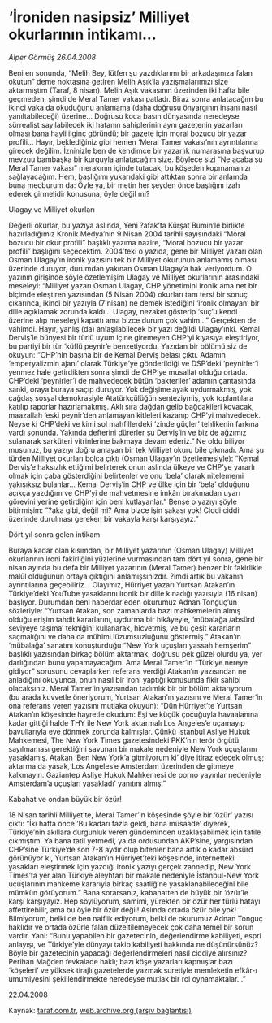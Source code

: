 # ‘İroniden nasipsiz’ Milliyet okurlarının intikamı...

*Alper Görmüş 26.04.2008*

<div class="yazi">Beni en sonunda, “Melih Bey, lütfen şu yazdıklarımı bir arkadaşınıza falan okutun” deme noktasına getiren Melih Aşık’la yazışmalarımızı size aktarmıştım (Taraf, 8 nisan). Melih Aşık vakasının üzerinden iki hafta bile geçmeden, şimdi de Meral Tamer vakası patladı. Biraz sonra anlatacağım bu ikinci vaka da okuduğunu anlamama (daha doğrusu önyargının insanı nasıl yanıltabileceği) üzerine... Doğrusu koca basın dünyasında neredeyse sürrealist sayılabilecek iki hatanın sahiplerinin aynı gazetenin yazarları olması bana hayli ilginç göründü; bir gazete için moral bozucu bir yazar profili...
Hayır, beklediğiniz gibi hemen ‘Meral Tamer vakası’nın ayrıntılarına girecek değilim. İzninizle ben de kendimce bir yazarlık numarasına başvurup mevzuu bambaşka bir kurguyla anlatacağım size. Böylece sizi “Ne acaba şu Meral Tamer vakası” merakının içinde tutacak, bu köşeden kopmamanızı sağlayacağım. Hem, başlığımı yukarıdaki gibi attıktan sonra bir anlamda buna mecburum da: Öyle ya, bir metin her şeyden önce başlığını izah ederek girmelidir konusuna, öyle değil mi?

Ulagay ve Milliyet okurları 

Değerli okurlar, bu yazıya aslında, Yeni ?afak’ta Kürşat Bumin’le birlikte hazırladığımız Kronik Medya’nın 9 Nisan 2004 tarihli sayısındaki “Moral bozucu bir okur profili” başlıklı yazıma nazire, “Moral bozucu bir yazar profili” başlığını seçecektim. 2004’teki o yazıda, gene bir Milliyet yazarı olan Osman Ulagay’ın ironik yazısını tek bir Milliyet okurunun anlamamış olması üzerinde duruyor, durumdan yakınan Osman Ulagay’a hak veriyordum. O yazının girişinde şöyle özetlemişim Ulagay ve Milliyet okurlarının arasındaki meseleyi:
“Milliyet yazarı Osman Ulagay, CHP yönetimini ironik ama net bir biçimde eleştiren yazısından (5 Nisan 2004) okurları tam tersi bir sonuç çıkarınca, ikinci bir yazıyla (7 nisan) ne demek istediğini ‘ironik olmayan’ bir dille açıklamak zorunda kaldı... Ulagay, nezaket gösterip ‘suç’u kendi üzerine alıp meseleyi kapattı ama bizce durum çok vahim...”
Gerçekten de vahimdi. Hayır, yanlış (da) anlaşılabilecek bir yazı değildi Ulagay’ınki. Kemal Derviş’le bünyesi bir türlü uyum içine giremeyen CHP’yi kıyasıya eleştiriyor, bu partiyi bir tür ‘küflü peynir’e benzetiyordu. Yazıdan bir bölümü siz de okuyun:
 “CHP’nin başına bir de Kemal Derviş belası çıktı. Adamın ‘emperyalizmin ajanı’ olarak Türkiye’ye gönderildiği ve DSP’deki ‘peynirler’i yenmez hale getirdikten sonra şimdi de CHP’ye musallat olduğu ortada. CHP’deki ‘peynirler’i de mahvedecek bütün ‘bakteriler’ adamın çantasında sanki, oraya buraya saçıp duruyor. Yok değişime ayak uydurmakmış, yok çağdaş sosyal demokrasiyle Atatürkçülüğün senteziymiş, yok toplantılara katılıp raporlar hazırlamakmış. Aklı sıra dağdan gelip bağdakileri kovacak, maazallah ‘eski peynir’den anlamayan kitleleri kazanıp CHP’yi mahvedecek. Neyse ki CHP’deki ve kimi sol mahfillerdeki ‘zinde güçler’ tehlikenin farkına vardı sonunda. Yakında defterini dürerler şu Derviş’in ve biz de ağzımız sulanarak şarküteri vitrinlerine bakmaya devam ederiz.” 
Ne oldu biliyor musunuz, bu yazıyı doğru anlayan bir tek Milliyet okuru bile çıkmadı. Ama şu türden Milliyet okurları bolca çıktı (Osman Ulagay’ın özetlemesiyle):
“Kemal Derviş’e haksızlık ettiğimi belirterek onun aslında ülkeye ve CHP’ye yararlı olmak için çaba gösterdiğini belirtenler ve onu ‘bela’ olarak nitelememi yakışıksız bulanlar... Kemal Derviş’in CHP ve ülke için bir ‘bela’ olduğunu açıkça yazdığım ve CHP’yi de mahvetmesine imkân bırakmadan uyarı görevini yerine getirdiğim için beni kutlayanlar.” 
Bense o yazıyı şöyle bitirmişim: “?aka gibi, değil mi? Ama bizce işin şakası yok! Ciddi ciddi üzerinde durulması gereken bir vakayla karşı karşıyayız.”

Dört yıl sonra gelen intikam

Buraya kadar olan kısımdan, bir Milliyet yazarının (Osman Ulagay) Milliyet okurlarının ironi fakirliğini yüzlerine vurmasından tam dört yıl sonra, gene bir nisan ayında bu defa bir Milliyet yazarının (Meral Tamer) benzer bir fakirlikle malûl olduğunun ortaya çıktığını anlamışsınızdır. ?imdi artık bu vakanın ayrıntılarına geçebiliriz...
Olayımız, Hürriyet yazarı Yurtsan Atakan’ın Türkiye’deki YouTube yasaklarını ironik bir dille kınadığı yazısıyla (16 nisan) başlıyor. Durumdan beni haberdar eden okurumuz Adnan Tonguç’un sözleriyle:
“Yurtsan Atakan, son zamanlarda bazı mahkemelerin almış olduğu erişim tahdit kararlarını, uydurma bir hikâyeyle, ‘mübalağa /absürd seviyeye taşıma’ tekniğini kullanarak, hicvetmiş, ve bu çeşit kararların saçmalığını ve daha da mühimi lüzumsuzluğunu göstermiş.”
Atakan’ın ‘mübalağa’ sanatını konuşturduğu “New York uçuşları yassah hemşerim” başlıklı yazısından birkaç bölüm aktarmak, doğrusu pek güzel olurdu ya, yer darlığından bunu yapamayacağım. Ama Meral Tamer’in “Türkiye nereye gidiyor” sorusunu cevaplarken referans verdiği Atakan’ın yazısından ne anladığını okuyunca, onun nasıl bir ironi yaptığı konusunda fikir sahibi olacaksınız. Meral Tamer’in yazısından tadımlık bir bir bölüm aktarıyorum (bu arada kuvvetle öneriyorum, Yurtsan Atakan’ın yazısını ve Meral Tamer’in ona referans veren yazısını mutlaka okuyun):
“Dün Hürriyet’te Yurtsan Atakan’ın köşesinde hayretle okudum: Eşi ve küçük çocuğuyla havaalanına kadar gittiği halde THY ile New York aktarmalı Los Angeles’e uçamayıp bavullarıyla eve dönmek zorunda kalmışlar. Çünkü İstanbul Asliye Hukuk Mahkemesi, The New York Times gazetesindeki PKK’nın terör örgütü sayılmaması gerektiğini savunan bir makale nedeniyle New York uçuşlarını yasaklamış. Atakan ‘Ben New York’a gitmiyorum ki’ diye itiraz edecek olmuş; aktarma da yasak, Los Angeles’e Amsterdam üzerinden de gitmeye kalkmayın. Gaziantep Asliye Hukuk Mahkemesi de porno yayınlar nedeniyle Amsterdam’a uçuşları yasakladı’ yanıtını almış.”

Kabahat ve ondan büyük bir özür!

18 Nisan tarihli Milliyet’te, Meral Tamer’in köşesinde şöyle bir ‘özür’ yazısı çıktı:
“İki hafta önce ‘Bu kadarı fazla geldi, bana müsaade’ diyerek, Türkiye’nin akıllara durgunluk veren gündeminden uzaklaşabilmek için tatile çıkmıştım. Ya bana tatil yetmedi, ya da ordusundan AKP’sine, yargısından CHP’sine Türkiye’de son 7-8 aydır olup bitenler bana artık o kadar absürd görünüyor ki, Yurtsan Atakan’ın Hürriyet’teki köşesinde, internetteki yasakları eleştirmek için yazdığı ironik yazıyı gerçek zannedip, New York Times’ta yer alan Türkiye aleyhtarı bir makale nedeniyle İstanbul-New York uçuşlarının mahkeme kararıyla birkaç saatliğine yasaklanabileceğini bile mümkün görüyorum.”
Bana sorarsanız, kabahatten de büyük bir ‘özür’le karşı karşıyayız. Hep söylüyorum, samimi, yürekten bir özür her türlü hatayı affettirebilir, ama bu öyle bir özür değil! Aslında ortada özür bile yok!
Bilmiyorum, belki de ben naiflik ediyorum, belki de okurumuz Adnan Tonguç haklıdır ve ortada özürle falan düzeltilemeyecek çok daha temel bir sorun vardır. Yani:
“Bunu yapabilen bir gazetecinin, değerlendirme kabiliyeti, espri anlayışı, ve Türkiye’yle dünyayı takip kabiliyeti hakkında ne düşünürsünüz? Böyle bir gazetecinin yapacağı değerlendirmeleri nasıl ciddiye alırsınız? Perihan Mağden fevkalade haklı; bazı köşe yazarları kapmışlar bazı ‘köşeleri’ ve yüksek tirajlı gazetelerde yazmak suretiyle memleketin efkâr-ı umumiyesini şekillendirmekte neredeyse mutlak bir rol oynamaktalar...”

22.04.2008</div>

Kaynak: [taraf.com.tr](http://www.taraf.com.tr:80/alper-gormus/makale-ironiden-nasipsiz-milliyet-okurlarinin-intikami.htm), [web.archive.org (arşiv bağlantısı)](http://web.archive.org/web/20101115125147/http://www.taraf.com.tr:80/alper-gormus/makale-ironiden-nasipsiz-milliyet-okurlarinin-intikami.htm)
